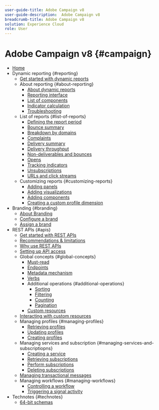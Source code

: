 ```yaml
---
user-guide-title: Adobe Campaign v8
user-guide-description:  Adobe Campaign v8
breadcrumb-title: Adobe Campaign v8
solution: Experience Cloud
role: User
---
```

# Adobe Campaign v8 {#campaign}

+ [Home](campaign-standard-migration-home.md)
+ Dynamic reporting {#reporting}
  + [Get started with dynamic reports](reporting/get-started-reporting.md)
  + About reporting {#about-reporting}
       + [About dynamic reports](reporting/about-dynamic-reports.md)
       + [Reporting interface](reporting/reporting-interface.md)
       + [List of components](reporting/list-of-components.md)
       + [Indicator calculation](reporting/indicator-calculation.md)
       + [Troubleshooting](reporting/troubleshooting.md)
  + List of reports {#list-of-reports}
       + [Defining the report period](reporting/defining-the-report-period.md)
       + [Bounce summary](reporting/bounce-summary.md)
       + [Breakdown by domains](reporting/breakdown-by-domains.md)
       + [Complaints](reporting/complaints.md)
       + [Delivery summary](reporting/delivery-summary.md)
       + [Delivery throughput](reporting/delivery-throughput.md)
       + [Non-deliverables and bounces](reporting/non-deliverables-and-bounces.md)
       + [Opens](reporting/opens.md)
       + [Tracking indicators](reporting/tracking-indicators.md)
       + [Unsubscriptions](reporting/unsubscriptions.md)
       + [URLs and click streams](reporting/urls-and-click-streams.md)
  + Customizing reports {#customizing-reports}
       + [Adding panels](reporting/adding-panels.md)
       + [Adding visualizations](reporting/adding-visualizations.md)
       + [Adding components](reporting/adding-components.md)
       + [Creating a custom profile dimension](reporting/creating-a-custom-profile-dimension.md)
+ Branding {#branding}
  + [About Branding](branding/branding-gs.md)
  + [Configure a brand](branding/branding-configure.md)
  + [Assign a brand](branding/branding-assign.md)
+ REST APIs {#apis}
  + [Get started with REST APIs](api/get-started-apis.md)
  + [Recommendations & limitations](api/limitations.md)
  + [Why use REST APIs](api/why-using-campaign-standard-apis.md)
  + [Setting up API access](api/setting-up-api-access.md)
  + Global concepts {#global-concepts}
     + [Must-read](api/must-read.md)
     + [Endpoints](api/endpoints.md)
     + [Metadata mechanism](api/metadata-mechanism.md)
     + [Verbs](api/verbs.md)
     + Additional operations {#additional-operations}
          + [Sorting](api/sorting.md)
          + [Filtering](api/filtering.md)
          + [Counting](api/counting.md)
          + [Pagination](api/pagination.md)
     + [Custom resources](api/custom-resources.md)
  + [Interacting with custom resources](api/interacting-with-custom-resources.md)  
  + Managing profiles {#managing-profiles}
     + [Retrieving profiles](api/retrieving-profiles.md)
     + [Updating profiles](api/updating-profiles.md)
     + [Creating profiles](api/creating-profiles-api.md)
  + Managing services and subscription {#managing-services-and-subscriptiopns}
     + [Creating a service](api/creating-a-service.md)
     + [Retrieving subscriptions](api/retrieving-subscriptions.md)
     + [Perform subscriptions](api/perform-subscriptions.md)
     + [Deleting subscriptions](api/deleting-subscriptions.md)
  + [Managing transactional messages](api/managing-transactional-messages.md)
  + Managing workflows {#managing-workflows}
     + [Controlling a workflow](api/controlling-a-workflow.md)
     + [Triggering a signal activity](api/triggering-a-signal-activity.md)
+ Technotes {#technotes}
  + [64-bit schemas](technotes/64-bit-tables.md)

